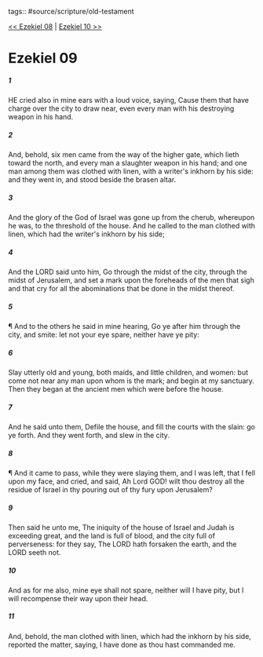 tags:: #source/scripture/old-testament

[<< Ezekiel 08](source/scripture/old-testament/26_Ezekiel/Ezekiel_08.md) | [Ezekiel 10 >>](source/scripture/old-testament/26_Ezekiel/Ezekiel_10.md)

# Ezekiel 09

##### 1

HE cried also in mine ears with a loud voice, saying, Cause them that have charge over the city to draw near, even every man with his destroying weapon in his hand.

##### 2

And, behold, six men came from the way of the higher gate, which lieth toward the north, and every man a slaughter weapon in his hand; and one man among them was clothed with linen, with a writer's inkhorn by his side: and they went in, and stood beside the brasen altar.

##### 3

And the glory of the God of Israel was gone up from the cherub, whereupon he was, to the threshold of the house. And he called to the man clothed with linen, which had the writer's inkhorn by his side;

##### 4

And the LORD said unto him, Go through the midst of the city, through the midst of Jerusalem, and set a mark upon the foreheads of the men that sigh and that cry for all the abominations that be done in the midst thereof.

##### 5

¶ And to the others he said in mine hearing, Go ye after him through the city, and smite: let not your eye spare, neither have ye pity:

##### 6

Slay utterly old and young, both maids, and little children, and women: but come not near any man upon whom is the mark; and begin at my sanctuary. Then they began at the ancient men which were before the house.

##### 7

And he said unto them, Defile the house, and fill the courts with the slain: go ye forth. And they went forth, and slew in the city.

##### 8

¶ And it came to pass, while they were slaying them, and I was left, that I fell upon my face, and cried, and said, Ah Lord GOD! wilt thou destroy all the residue of Israel in thy pouring out of thy fury upon Jerusalem?

##### 9

Then said he unto me, The iniquity of the house of Israel and Judah is exceeding great, and the land is full of blood, and the city full of perverseness: for they say, The LORD hath forsaken the earth, and the LORD seeth not.

##### 10

And as for me also, mine eye shall not spare, neither will I have pity, but I will recompense their way upon their head.

##### 11

And, behold, the man clothed with linen, which had the inkhorn by his side, reported the matter, saying, I have done as thou hast commanded me.
